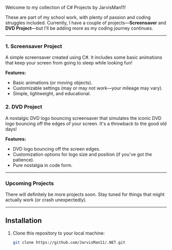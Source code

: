 Welcome to my collection of C# Projects by JarvisMan11!

These are part of my school work, with plenty of passion and coding struggles included. Currently, I have a couple of projects—**Screensaver** and **DVD Project**—but I’ll be adding more as my coding journey continues.

---

### 1. Screensaver Project

A simple screensaver created using C#. It includes some basic animations that keep your screen from going to sleep while looking fun!

**Features:**
- Basic animations (or moving objects).
- Customizable settings (may or may not work—your mileage may vary).
- Simple, lightweight, and educational.

### 2. DVD Project

A nostalgic DVD logo bouncing screensaver that simulates the iconic DVD logo bouncing off the edges of your screen. It's a throwback to the good old days!

**Features:**
- DVD logo bouncing off the screen edges.
- Customization options for logo size and position (if you've got the patience).
- Pure nostalgia in code form.

---

### Upcoming Projects
There will definitely be more projects soon. Stay tuned for things that might actually work (or crash unexpectedly).

---

## Installation

1. Clone this repository to your local machine:
   ```bash
   git clone https://github.com/JarvisMan11/.NET.git
